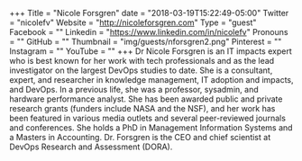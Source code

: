 +++
Title = "Nicole Forsgren"
date = "2018-03-19T15:22:49-05:00"
Twitter = "nicolefv"
Website = "http://nicoleforsgren.com"
Type = "guest"
Facebook = ""
Linkedin = "https://www.linkedin.com/in/nicolefv"
Pronouns = ""
GitHub = ""
Thumbnail = "img/guests/nforsgren2.png"
Pinterest = ""
Instagram = ""
YouTube = ""
+++
Dr Nicole Forsgren is an IT impacts expert who is best known for her work with tech professionals and as the lead investigator on the largest DevOps studies to date. She is a consultant, expert, and researcher in knowledge management, IT adoption and impacts, and DevOps. In a previous life, she was a professor, sysadmin, and hardware performance analyst. She has been awarded public and private research grants (funders include NASA and the NSF), and her work has been featured in various media outlets and several peer-reviewed journals and conferences. She holds a PhD in Management Information Systems and a Masters in Accounting. Dr. Forsgren is the CEO and chief scientist at DevOps Research and Assessment (DORA).
